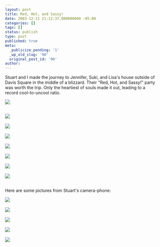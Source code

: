 ```yaml
---
layout: post
title: Red, Hot, and Sassy!
date: 2003-12-21 21:12:37.000000000 -05:00
categories: []
tags: []
status: publish
type: post
published: true
meta:
  _publicize_pending: '1'
  _wp_old_slug: '90'
  original_post_id: '90'
author: 
---
```

Stuart and I made the journey to Jennifer, Suki, and Lisa's house outside of Davis Square in the middle of a blizzard.  Their "Red, Hot, and Sassy!" party  was worth the trip.  Only the heartiest of souls made it out, leading to a record cool-to-uncool ratio.

<a href="/albums/red/DCP_4159.JPG"><img src="/albums/red/thumbnails/DCP_4159.JPG" /></a><br /><br />
<!--more-->
<a href="/albums/red/DCP_4160.JPG"><img src="/albums/red/thumbnails/DCP_4160.JPG" /></a><br /><br />
<a href="/albums/red/DCP_4162.JPG"><img src="/albums/red/thumbnails/DCP_4162.JPG" /></a><br /><br />
<a href="/albums/red/DCP_4163.JPG"><img src="/albums/red/thumbnails/DCP_4163.JPG" /></a><br /><br />
<a href="/albums/red/DCP_4164.JPG"><img src="/albums/red/thumbnails/DCP_4164.JPG" /></a><br /><br />
<a href="/albums/red/DCP_4165.JPG"><img src="/albums/red/thumbnails/DCP_4165.JPG" /></a><br /><br />
<a href="/albums/red/DCP_4167.JPG"><img src="/albums/red/thumbnails/DCP_4167.JPG" /></a><br /><br />
<a href="/albums/red/DCP_4169.JPG"><img src="/albums/red/thumbnails/DCP_4169.JPG" /></a><br /><br />

Here are some pictures from Stuart's camera-phone:

<a href="/albums/red/Picture2.jpg"><img src="/albums/red/thumbnails/Picture2.jpg" /></a><br /><br />
<a href="/albums/red/Picture3.jpg"><img src="/albums/red/thumbnails/Picture3.jpg" /></a><br /><br />
<a href="/albums/red/Picture4.jpg"><img src="/albums/red/thumbnails/Picture4.jpg" /></a><br /><br />
<a href="/albums/red/Picture5.jpg"><img src="/albums/red/thumbnails/Picture5.jpg" /></a><br /><br />
<a href="/albums/red/Picture9.jpg"><img src="/albums/red/thumbnails/Picture9.jpg" /></a><br /><br />
